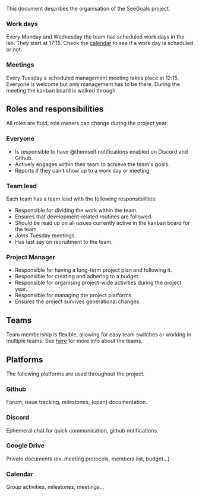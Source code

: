 This document describes the organisation of the SeeGoals project.

### Work days
Every Monday and Wednesday the team has scheduled work days in the lab. They start at 17:15. Check the [calendar](https://calendar.google.com/calendar/embed?src=c_16561b0de3057698f808168c397e9d91f5817412c2013ef85e0d6bb078e66641%40group.calendar.google.com&ctz=Europe%2FBerlin) to see if a work day is scheduled or not.

### Meetings
Every Tuesday a scheduled management meeting takes place at 12:15. Everyone is welcome but only management has to be there. During the meeting the kanban board is walked through.

## Roles and responsibilities
All roles are fluid; role owners can change during the project year.

### Everyone
- Is responsible to have @themself notifications enabled on Discord and Github.
- Actively engages within their team to achieve the team's goals.
- Reports if they can't show up to a work day or meeting.

### Team lead
Each team has a team lead with the following responsibilities:
- Responsible for dividing the work within the team.
- Ensures that development-related routines are followed.
- Should be read up on all issues currently active in the kanban board for the team.
- Joins Tuesday meetings.
- Has last say on recruitment to the team.

### Project Manager
- Responsible for having a long-term project plan and following it.
- Responsible for creating and adhering to a budget.
- Responsible for organising project-wide activities during the project year.
- Responsible for managing the project platforms.
- Ensures the project survives generational changes.

## Teams
Team membership is flexible, allowing for easy team switches or working in multiple teams. See [here](https://fiarobotics.se/index.php/seegoals/) for more info about the teams.

## Platforms
The following platforms are used throughout the project.

### Github
Forum, issue tracking, milestones, (open) documentation.

### Discord
Ephemeral chat for quick communication, github notifications.

### Google Drive
Private documents (ex. meeting protocols, members list, budget...)

### Calendar
Group activities, milestones, meetings...